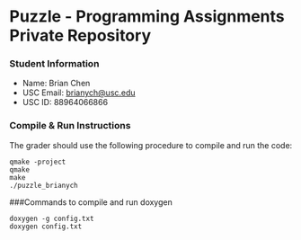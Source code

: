 # Puzzle - Programming Assignments Private Repository
### Student Information
  + Name: Brian Chen
  + USC Email: brianych@usc.edu
  + USC ID: 88964066866

### Compile & Run Instructions
The grader should use the following procedure to compile and run the code:
```shell
qmake -project
qmake
make
./puzzle_brianych
```
###Commands to compile and run doxygen
```shell
doxygen -g config.txt
doxygen config.txt
```

